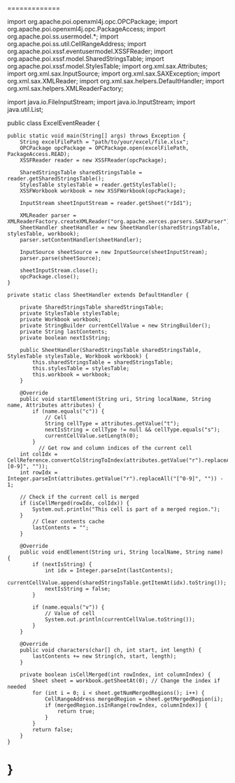 =============

import org.apache.poi.openxml4j.opc.OPCPackage;
import org.apache.poi.openxml4j.opc.PackageAccess;
import org.apache.poi.ss.usermodel.*;
import org.apache.poi.ss.util.CellRangeAddress;
import org.apache.poi.xssf.eventusermodel.XSSFReader;
import org.apache.poi.xssf.model.SharedStringsTable;
import org.apache.poi.xssf.model.StylesTable;
import org.xml.sax.Attributes;
import org.xml.sax.InputSource;
import org.xml.sax.SAXException;
import org.xml.sax.XMLReader;
import org.xml.sax.helpers.DefaultHandler;
import org.xml.sax.helpers.XMLReaderFactory;

import java.io.FileInputStream;
import java.io.InputStream;
import java.util.List;

public class ExcelEventReader {

    public static void main(String[] args) throws Exception {
        String excelFilePath = "path/to/your/excel/file.xlsx";
        OPCPackage opcPackage = OPCPackage.open(excelFilePath, PackageAccess.READ);
        XSSFReader reader = new XSSFReader(opcPackage);

        SharedStringsTable sharedStringsTable = reader.getSharedStringsTable();
        StylesTable stylesTable = reader.getStylesTable();
        XSSFWorkbook workbook = new XSSFWorkbook(opcPackage);

        InputStream sheetInputStream = reader.getSheet("rId1");

        XMLReader parser = XMLReaderFactory.createXMLReader("org.apache.xerces.parsers.SAXParser");
        SheetHandler sheetHandler = new SheetHandler(sharedStringsTable, stylesTable, workbook);
        parser.setContentHandler(sheetHandler);

        InputSource sheetSource = new InputSource(sheetInputStream);
        parser.parse(sheetSource);

        sheetInputStream.close();
        opcPackage.close();
    }

    private static class SheetHandler extends DefaultHandler {

        private SharedStringsTable sharedStringsTable;
        private StylesTable stylesTable;
        private Workbook workbook;
        private StringBuilder currentCellValue = new StringBuilder();
        private String lastContents;
        private boolean nextIsString;

        public SheetHandler(SharedStringsTable sharedStringsTable, StylesTable stylesTable, Workbook workbook) {
            this.sharedStringsTable = sharedStringsTable;
            this.stylesTable = stylesTable;
            this.workbook = workbook;
        }

        @Override
        public void startElement(String uri, String localName, String name, Attributes attributes) {
            if (name.equals("c")) {
                // Cell
                String cellType = attributes.getValue("t");
                nextIsString = cellType != null && cellType.equals("s");
                currentCellValue.setLength(0);
            }
              // Get row and column indices of the current cell
        int colIdx = CellReference.convertColStringToIndex(attributes.getValue("r").replaceAll("[0-9]", ""));
        int rowIdx = Integer.parseInt(attributes.getValue("r").replaceAll("[^0-9]", "")) - 1;

        // Check if the current cell is merged
        if (isCellMerged(rowIdx, colIdx)) {
            System.out.println("This cell is part of a merged region.");
        }
            // Clear contents cache
            lastContents = "";
        }

        @Override
        public void endElement(String uri, String localName, String name) {
            if (nextIsString) {
                int idx = Integer.parseInt(lastContents);
                currentCellValue.append(sharedStringsTable.getItemAt(idx).toString());
                nextIsString = false;
            }

            if (name.equals("v")) {
                // Value of cell
                System.out.println(currentCellValue.toString());
            }
        }

        @Override
        public void characters(char[] ch, int start, int length) {
            lastContents += new String(ch, start, length);
        }

        private boolean isCellMerged(int rowIndex, int columnIndex) {
            Sheet sheet = workbook.getSheetAt(0); // Change the index if needed
            for (int i = 0; i < sheet.getNumMergedRegions(); i++) {
                CellRangeAddress mergedRegion = sheet.getMergedRegion(i);
                if (mergedRegion.isInRange(rowIndex, columnIndex)) {
                    return true;
                }
            }
            return false;
        }
    }
}
================
